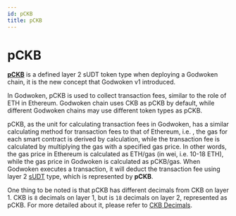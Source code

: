 ```yaml
---
id: pCKB
title: pCKB
---
```


# pCKB

**[pCKB](https://github.com/nervosnetwork/godwoken/blob/develop/docs/life_of_a_polyjuice_transaction.md#pckb)** is a defined layer 2 sUDT token type when deploying a Godwoken chain, it is the new concept that Godwoken v1 introduced.

In Godwoken, pCKB is used to collect transaction fees, similar to the role of ETH in Ethereum. Godwoken chain uses CKB as pCKB by default, while different Godwoken chains may use different token types as pCKB.

pCKB, as the unit for calculating transaction fees in Godwoken, has a similar calculating method for transaction fees to that of Ethereum, i.e. , the gas for each smart contract is derived by calculation, while the transaction fee is calculated by multiplying the gas with a specified gas price. In other words, the gas price in Ethereum is calculated as ETH/gas (in wei, i.e. 10-18 ETH), while the gas price in Godwoken is calculated as pCKB/gas. When Godwoken executes a transaction, it will deduct the transaction fee using layer 2 [sUDT](https://github.com/nervosnetwork/rfcs/blob/master/rfcs/0025-simple-udt/0025-simple-udt.md) type, which is represented by **pCKB**.

One thing to be noted is that pCKB has different decimals from CKB on layer 1. CKB is `8` decimals on layer 1, but is `18` decimals on layer 2, represented as pCKB. For more detailed about it, please refer to [CKB Decimals](gwchangelog/v0difv1.md#ckb-decimals).